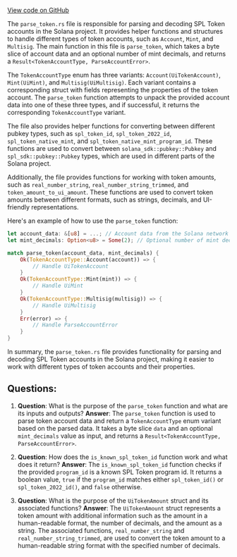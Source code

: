 [View code on GitHub](https://github.com/solana-labs/solana/blob/master/account-decoder/src/parse_token.rs)

The `parse_token.rs` file is responsible for parsing and decoding SPL Token accounts in the Solana project. It provides helper functions and structures to handle different types of token accounts, such as `Account`, `Mint`, and `Multisig`. The main function in this file is `parse_token`, which takes a byte slice of account data and an optional number of mint decimals, and returns a `Result<TokenAccountType, ParseAccountError>`.

The `TokenAccountType` enum has three variants: `Account(UiTokenAccount)`, `Mint(UiMint)`, and `Multisig(UiMultisig)`. Each variant contains a corresponding struct with fields representing the properties of the token account. The `parse_token` function attempts to unpack the provided account data into one of these three types, and if successful, it returns the corresponding `TokenAccountType` variant.

The file also provides helper functions for converting between different pubkey types, such as `spl_token_id`, `spl_token_2022_id`, `spl_token_native_mint`, and `spl_token_native_mint_program_id`. These functions are used to convert between `solana_sdk::pubkey::Pubkey` and `spl_sdk::pubkey::Pubkey` types, which are used in different parts of the Solana project.

Additionally, the file provides functions for working with token amounts, such as `real_number_string`, `real_number_string_trimmed`, and `token_amount_to_ui_amount`. These functions are used to convert token amounts between different formats, such as strings, decimals, and UI-friendly representations.

Here's an example of how to use the `parse_token` function:

```rust
let account_data: &[u8] = ...; // Account data from the Solana network
let mint_decimals: Option<u8> = Some(2); // Optional number of mint decimals

match parse_token(account_data, mint_decimals) {
    Ok(TokenAccountType::Account(account)) => {
        // Handle UiTokenAccount
    }
    Ok(TokenAccountType::Mint(mint)) => {
        // Handle UiMint
    }
    Ok(TokenAccountType::Multisig(multisig)) => {
        // Handle UiMultisig
    }
    Err(error) => {
        // Handle ParseAccountError
    }
}
```

In summary, the `parse_token.rs` file provides functionality for parsing and decoding SPL Token accounts in the Solana project, making it easier to work with different types of token accounts and their properties.
## Questions: 
 1. **Question**: What is the purpose of the `parse_token` function and what are its inputs and outputs?
   **Answer**: The `parse_token` function is used to parse token account data and return a `TokenAccountType` enum variant based on the parsed data. It takes a byte slice `data` and an optional `mint_decimals` value as input, and returns a `Result<TokenAccountType, ParseAccountError>`.

2. **Question**: How does the `is_known_spl_token_id` function work and what does it return?
   **Answer**: The `is_known_spl_token_id` function checks if the provided `program_id` is a known SPL Token program id. It returns a boolean value, `true` if the `program_id` matches either `spl_token_id()` or `spl_token_2022_id()`, and `false` otherwise.

3. **Question**: What is the purpose of the `UiTokenAmount` struct and its associated functions?
   **Answer**: The `UiTokenAmount` struct represents a token amount with additional information such as the amount in a human-readable format, the number of decimals, and the amount as a string. The associated functions, `real_number_string` and `real_number_string_trimmed`, are used to convert the token amount to a human-readable string format with the specified number of decimals.